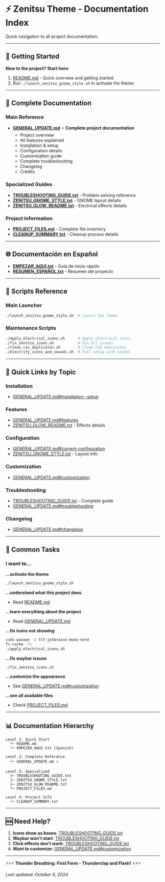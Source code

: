 # ⚡ Zenitsu Theme - Documentation Index

Quick navigation to all project documentation.

---

## 🚀 Getting Started

**New to the project? Start here:**

1. [README.md](README.md) - Quick overview and getting started
2. Run `./launch_zenitsu_gnome_style.sh` to activate the theme

---

## 📖 Complete Documentation

### Main Reference
- **[GENERAL_UPDATE.md](GENERAL_UPDATE.md)** ⭐ **Complete project documentation**
  - Project overview
  - All features explained
  - Installation & setup
  - Configuration details
  - Customization guide
  - Complete troubleshooting
  - Changelog
  - Credits

### Specialized Guides
- **[TROUBLESHOOTING_GUIDE.txt](TROUBLESHOOTING_GUIDE.txt)** - Problem solving reference
- **[ZENITSU_GNOME_STYLE.txt](ZENITSU_GNOME_STYLE.txt)** - GNOME layout details
- **[ZENITSU_GLOW_README.txt](ZENITSU_GLOW_README.txt)** - Electrical effects details

### Project Information
- **[PROJECT_FILES.md](PROJECT_FILES.md)** - Complete file inventory
- **[CLEANUP_SUMMARY.txt](CLEANUP_SUMMARY.txt)** - Cleanup process details

---

## 🌐 Documentación en Español

- **[EMPEZAR_AQUI.txt](EMPEZAR_AQUI.txt)** - Guía de inicio rápido
- **[RESUMEN_ESPAÑOL.txt](RESUMEN_ESPAÑOL.txt)** - Resumen del proyecto

---

## 🔧 Scripts Reference

### Main Launcher
```bash
./launch_zenitsu_gnome_style.sh  # Launch the theme
```

### Maintenance Scripts
```bash
./apply_electrical_icons.sh      # Apply electrical icons
./fix_zenitsu_icons.sh           # Fix all issues
./clean_css_duplicates.sh        # Clean CSS duplicates
./electrify_icons_and_sounds.sh  # Full setup with sounds
```

---

## 📁 Quick Links by Topic

### Installation
- [GENERAL_UPDATE.md#installation--setup](GENERAL_UPDATE.md#installation--setup)

### Features
- [GENERAL_UPDATE.md#features](GENERAL_UPDATE.md#features)
- [ZENITSU_GLOW_README.txt](ZENITSU_GLOW_README.txt) - Effects details

### Configuration
- [GENERAL_UPDATE.md#current-configuration](GENERAL_UPDATE.md#current-configuration)
- [ZENITSU_GNOME_STYLE.txt](ZENITSU_GNOME_STYLE.txt) - Layout info

### Customization
- [GENERAL_UPDATE.md#customization](GENERAL_UPDATE.md#customization)

### Troubleshooting
- [TROUBLESHOOTING_GUIDE.txt](TROUBLESHOOTING_GUIDE.txt) - Complete guide
- [GENERAL_UPDATE.md#troubleshooting](GENERAL_UPDATE.md#troubleshooting)

### Changelog
- [GENERAL_UPDATE.md#changelog](GENERAL_UPDATE.md#changelog)

---

## 🎯 Common Tasks

### I want to...

**...activate the theme**
```bash
./launch_zenitsu_gnome_style.sh
```

**...understand what this project does**
- Read [README.md](README.md)

**...learn everything about the project**
- Read [GENERAL_UPDATE.md](GENERAL_UPDATE.md)

**...fix icons not showing**
```bash
sudo pacman -S ttf-jetbrains-mono-nerd
fc-cache -fv
./apply_electrical_icons.sh
```

**...fix waybar issues**
```bash
./fix_zenitsu_icons.sh
```

**...customize the appearance**
- See [GENERAL_UPDATE.md#customization](GENERAL_UPDATE.md#customization)

**...see all available files**
- Check [PROJECT_FILES.md](PROJECT_FILES.md)

---

## 📊 Documentation Hierarchy

```
Level 1: Quick Start
  └─ README.md
  └─ EMPEZAR_AQUI.txt (Spanish)

Level 2: Complete Reference
  └─ GENERAL_UPDATE.md ⭐

Level 3: Specialized
  ├─ TROUBLESHOOTING_GUIDE.txt
  ├─ ZENITSU_GNOME_STYLE.txt
  ├─ ZENITSU_GLOW_README.txt
  └─ PROJECT_FILES.md

Level 4: Project Info
  └─ CLEANUP_SUMMARY.txt
```

---

## 🆘 Need Help?

1. **Icons show as boxes**: [TROUBLESHOOTING_GUIDE.txt](TROUBLESHOOTING_GUIDE.txt#icons-show-as-boxes)
2. **Waybar won't start**: [TROUBLESHOOTING_GUIDE.txt](TROUBLESHOOTING_GUIDE.txt#waybar-doesnt-appear)
3. **Click effects don't work**: [TROUBLESHOOTING_GUIDE.txt](TROUBLESHOOTING_GUIDE.txt#click-spark-not-visible)
4. **Want to customize**: [GENERAL_UPDATE.md#customization](GENERAL_UPDATE.md#customization)

---

⚡⚡⚡ **Thunder Breathing: First Form - Thunderclap and Flash!** ⚡⚡⚡

*Last updated: October 6, 2024*

